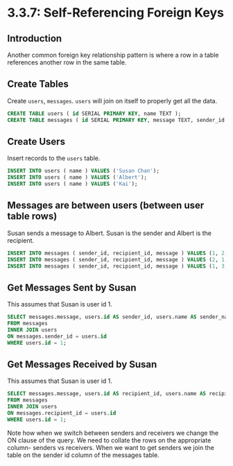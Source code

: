 # 3.3.7: Self-Referencing Foreign Keys

## Introduction

Another common foreign key relationship pattern is where a row in a table references another row in the same table.

## Create Tables

Create `users`, `messages`. `users` will join on itself to properly get all the data.

```sql
CREATE TABLE users ( id SERIAL PRIMARY KEY, name TEXT );
CREATE TABLE messages ( id SERIAL PRIMARY KEY, message TEXT, sender_id INTEGER, recipient_id INTEGER );
```

## Create Users

Insert records to the `users` table.

```sql
INSERT INTO users ( name ) VALUES ('Susan Chan');
INSERT INTO users ( name ) VALUES ('Albert');
INSERT INTO users ( name ) VALUES ('Kai');
```

## Messages are between users \(between user table rows\)

Susan sends a message to Albert. Susan is the sender and Albert is the recipient.

```sql
INSERT INTO messages ( sender_id, recipient_id, message ) VALUES (1, 2, 'hey albert, are we meeting later??');
INSERT INTO messages ( sender_id, recipient_id, message ) VALUES (2, 1, 'hey susan- ya sure');
INSERT INTO messages ( sender_id, recipient_id, message ) VALUES (1, 3, 'sorry i cant make it');
```

## Get Messages Sent by Susan

This assumes that Susan is user id 1.

```sql
SELECT messages.message, users.id AS sender_id, users.name AS sender_name
FROM messages
INNER JOIN users
ON messages.sender_id = users.id
WHERE users.id = 1;
```

## Get Messages Received by Susan

This assumes that Susan is user id 1.

```sql
SELECT messages.message, users.id AS recipient_id, users.name AS recipient_name
FROM messages
INNER JOIN users
ON messages.recipient_id = users.id
WHERE users.id = 1;
```

Note how when we switch between senders and receivers we change the ON clause of the query. We need to collate the rows on the appropriate column- senders vs receivers. When we want to get senders we join the table on the sender id column of the messages table.

